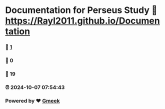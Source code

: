 # Documentation for Perseus Study :link: https://Rayl2011.github.io/Documentation 
### :page_facing_up: [1](https://Rayl2011.github.io/Documentation/tag.html) 
### :speech_balloon: 0 
### :hibiscus: 19 
### :alarm_clock: 2024-10-07 07:54:43 
### Powered by :heart: [Gmeek](https://github.com/Meekdai/Gmeek)
